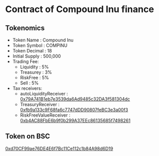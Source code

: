 # Contract of Compound Inu finance

## Tokenomics
+ Token Name : Compound Inu
+ Token Symbol : COMPINU
+ Token Decimal : 18
+ Initial Supply : 500,000
+ Trading Fee:
	+ Liquidity : 5%
	+ Treasurey : 3%
	+ RiskFree : 5%
	+ Sell : 5%
+ Tax receivers:
	+ autoLiquidityReceiver : [0x79A741B1eb7e3539da6Ad9485c32DA3f581304dc](https://bscscan.com/address/0x79A741B1eb7e3539da6Ad9485c32DA3f581304dc)
	+ TreasuryReceiver : [0xfb9a133c9F68fa6c7747dDD90807feBC3e3a00f3](https://bscscan.com/address/0xfb9a133c9F68fa6c7747dDD90807feBC3e3a00f3)
	+ RiskFreeValueReceiver : [0xb4AC88FbE6b9f0b299A37EEc86135685f7498261](https://bscscan.com/address/0xb4AC88FbE6b9f0b299A37EEc86135685f7498261)

## Token on BSC
[0xd70CF99ae76DE4E6f7Bc11Ce112c1b84A98d6D19](https://bscscan.com/address/0xd70CF99ae76DE4E6f7Bc11Ce112c1b84A98d6D19)